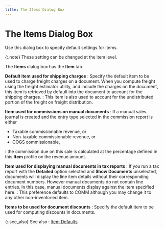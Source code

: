 ```yaml
---
title: The Items Dialog Box
---
```


# The Items Dialog Box


Use this dialog box to specify default settings for items.


{:.note}
These setting can be changed at the item level.


The **Items** dialog box has the  **Item** tab.


**Default item used for shipping charges**
: Specify the default item to be used to charge freight  charges on a document. When you compute freight using the freight estimator  utility, and include the charges on the document, this item is retrieved  by default into the document to account for the shipping charges.
: This item is also used to account for the undistributed  portion of the freight on freight distribution.


**Item used for commissions on manual documents**
: If a manual sales journal is created and the entry  type selected in the commission report is either

- Taxable commissionable  revenue, or
- Non-taxable  commissionable  revenue, or
- COGS commissionable,

: the commission due on this sale is calculated at  the percentage defined in this **Item**  profile on the revenue amount.


**Item used for displaying manual documents in  tax reports**
: If you run a tax report with the **Detailed**  option selected and **Show Documents**  unselected, documents will display the line item details without their  corresponding document numbers. However manual documents do not contain  line entries. In this case, manual documents display against the item  specified here.
: This preference defaults to COMM although you may  change it to any other non-inventoried item.


**Items to be used for document discounts**
: Specify the default item to be used for computing  discounts in documents.


{:.see_also}
See also
: [Item Defaults]({{site.mi_baseurl}}/item-preferences/item-defaults/item_defaults.html)

